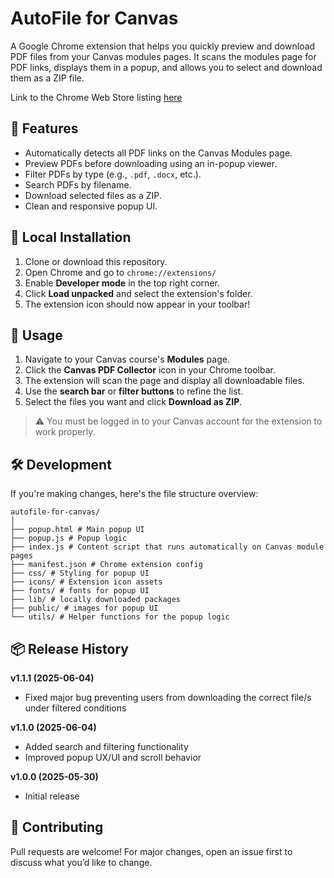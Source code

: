 # AutoFile for Canvas
A Google Chrome extension that helps you quickly preview and download PDF files from your Canvas modules pages. It scans the modules page for PDF links, displays them in a popup, and allows you to select and download them as a ZIP file.

Link to the Chrome Web Store listing [here](https://chromewebstore.google.com/detail/autofile-for-canvas/jpnplafacbflagpapekkggknnecoijog?authuser=0&hl=en)

## 🎨 Features

- Automatically detects all PDF links on the Canvas Modules page.
- Preview PDFs before downloading using an in-popup viewer.
- Filter PDFs by type (e.g., `.pdf`, `.docx`, etc.).
- Search PDFs by filename.
- Download selected files as a ZIP.
- Clean and responsive popup UI.


## 🔧 Local Installation

1. Clone or download this repository.
2. Open Chrome and go to `chrome://extensions/`
3. Enable **Developer mode** in the top right corner.
4. Click **Load unpacked** and select the extension's folder.
5. The extension icon should now appear in your toolbar!

## 🚀 Usage

1. Navigate to your Canvas course's **Modules** page.
2. Click the **Canvas PDF Collector** icon in your Chrome toolbar.
3. The extension will scan the page and display all downloadable files.
4. Use the **search bar** or **filter buttons** to refine the list.
5. Select the files you want and click **Download as ZIP**.

> ⚠️ You must be logged in to your Canvas account for the extension to work properly.

## 🛠 Development

If you're making changes, here's the file structure overview:
```
autofile-for-canvas/
│
├── popup.html # Main popup UI
├── popup.js # Popup logic
├── index.js # Content script that runs automatically on Canvas module pages
├── manifest.json # Chrome extension config
├── css/ # Styling for popup UI
├── icons/ # Extension icon assets
├── fonts/ # fonts for popup UI
├── lib/ # locally downloaded packages
├── public/ # images for popup UI
└── utils/ # Helper functions for the popup logic
```

## 📦 Release History
**v1.1.1 (2025-06-04)**

- Fixed major bug preventing users from downloading the correct file/s under filtered conditions

**v1.1.0 (2025-06-04)**

- Added search and filtering functionality
- Improved popup UX/UI and scroll behavior

**v1.0.0 (2025-05-30)**

- Initial release

## 🤝 Contributing
Pull requests are welcome! For major changes, open an issue first to discuss what you’d like to change.

  
